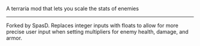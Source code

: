 A terraria mod that lets you scale the stats of enemies

*****
Forked by SpasD. 
Replaces integer inputs with floats to allow for more precise user input when setting multipliers for enemy health, damage, and armor.
